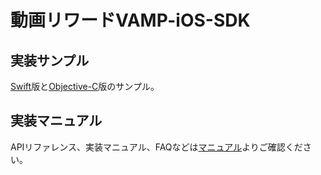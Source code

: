 # 動画リワードVAMP-iOS-SDK

## 実装サンプル
[Swift](VAMPSwiftSample)版と[Objective-C](VAMPObjCSample)版のサンプル。

## 実装マニュアル
APIリファレンス、実装マニュアル、FAQなどは[マニュアル](https://supership-jp.github.io/VAMP-SDK-Document/ios/)よりご確認ください。

